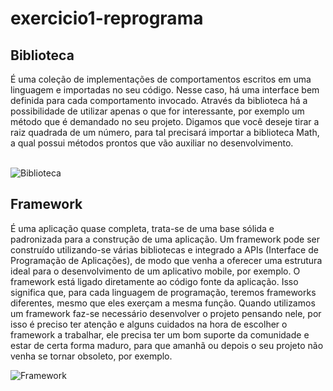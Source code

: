 # exercicio1-reprograma

## Biblioteca
É uma coleção de implementações de comportamentos escritos em uma linguagem e importadas no seu código. Nesse caso, há uma interface bem definida para cada comportamento invocado. Através da biblioteca há a possibilidade de utilizar apenas o que for interessante, por exemplo um método que é demandado no seu projeto. Digamos que você deseje tirar a raiz quadrada de um número, para tal precisará importar a biblioteca Math, a qual possui métodos prontos que vão auxiliar no desenvolvimento.<br/><br/>

![Biblioteca](https://super.abril.com.br/wp-content/uploads/2018/04/bibliotecas.png?quality=70&strip=info&resize=680,453)


## Framework
É uma aplicação quase completa, trata-se de uma base sólida e padronizada para a construção de uma aplicação. Um framework pode ser construído utilizando-se várias bibliotecas e integrado a APIs (Interface de Programação de Aplicações), de modo que venha a oferecer uma estrutura ideal para o desenvolvimento de um aplicativo mobile, por exemplo.
O framework está ligado diretamente ao código fonte da aplicação. Isso significa que, para cada linguagem de programação, teremos frameworks diferentes, mesmo que eles exerçam a mesma função. 
Quando utilizamos um framework faz-se necessário desenvolver o projeto pensando nele, por isso é preciso ter atenção e alguns cuidados na hora de escolher o framework a trabalhar, ele precisa ter um bom suporte da comunidade e estar de certa forma maduro, para que amanhã ou depois o seu projeto não venha se tornar obsoleto, por exemplo.

![Framework](https://i0.wp.com/uilblognews.com/wp-content/uploads/2019/05/Framework.jpg?fit=600%2C338&ssl=1)

